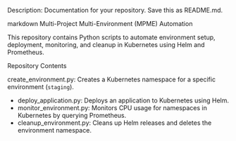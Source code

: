 Description: Documentation for your repository. Save this as README.md.

markdown
Multi-Project Multi-Environment (MPME) Automation

This repository contains Python scripts to automate environment setup, deployment, monitoring, and cleanup in Kubernetes using Helm and Prometheus.

Repository Contents

create_environment.py: Creates a Kubernetes namespace for a specific environment (`staging`).
- deploy_application.py: Deploys an application to Kubernetes using Helm.
- monitor_environment.py: Monitors CPU usage for namespaces in Kubernetes by querying Prometheus.
- cleanup_environment.py: Cleans up Helm releases and deletes the environment namespace.

